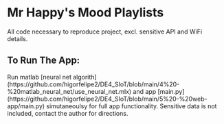 # Mr Happy's Mood Playlists
All code necessary to reproduce project, excl. sensitive API and WiFi details. 

<h2>To Run The App:</h3>
Run matlab [neural net algorith](https://github.com/higorfelipe2/DE4_SIoT/blob/main/4%20-%20matlab_neural_net/use_neural_net.mlx)
 and app [main.py](https://github.com/higorfelipe2/DE4_SIoT/blob/main/5%20-%20web-app/main.py) simutaneoulsy for full app functionality.
Sensitive data is not included, contact the author for directions.
 
